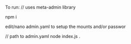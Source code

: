 
To run:
// uses meta-admin library

npm i

edit/nano admin.yaml to setup the mounts and/or passwor

// path to admin.yaml
node index.js .

